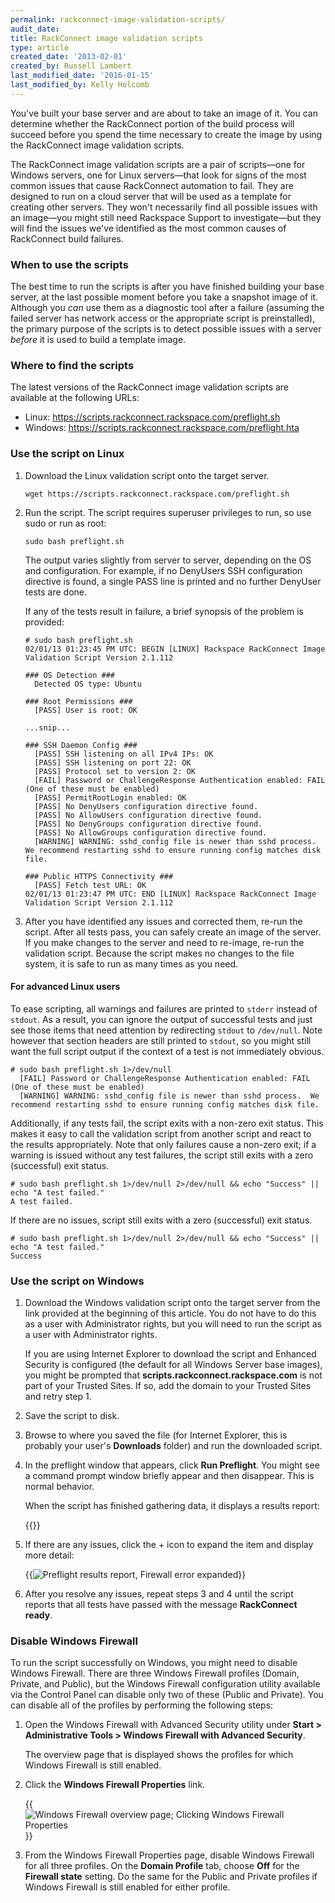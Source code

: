 ```yaml
---
permalink: rackconnect-image-validation-scripts/
audit_date:
title: RackConnect image validation scripts
type: article
created_date: '2013-02-01'
created_by: Russell Lambert
last_modified_date: '2016-01-15'
last_modified_by: Kelly Holcomb
---
```


You've built your base server and are about to take an image of it. You
can determine whether the RackConnect portion of the build process will
succeed before you spend the time necessary to create the image by using
the RackConnect image validation scripts.

The RackConnect image validation scripts are a pair of scripts&mdash;one for
Windows servers, one for Linux servers&mdash;that look for signs of the most
common issues that cause RackConnect automation to fail. They are
designed to run on a cloud server that will be used as a template for
creating other servers. They won't necessarily find all possible issues
with an image&mdash;you might still need Rackspace Support to investigate&mdash;but they will find the issues we've identified as the most common causes of RackConnect build failures.

### When to use the scripts

The best time to run the scripts is after you have finished building
your base server, at the last possible moment before you take a snapshot
image of it. Although you *can* use them as a diagnostic tool after a
failure (assuming the failed server has network access or the
appropriate script is preinstalled), the primary purpose of the scripts
is to detect possible issues with a server *before* it is used to build
a template image.

### Where to find the scripts

The latest versions of the RackConnect image validation scripts are
available at the following URLs:

-   Linux: <https://scripts.rackconnect.rackspace.com/preflight.sh>
-   Windows: <https://scripts.rackconnect.rackspace.com/preflight.hta>

### Use the script on Linux

1.  Download the Linux validation script onto the target server.

        wget https://scripts.rackconnect.rackspace.com/preflight.sh

2.  Run the script. The script requires superuser privileges to run, so
    use sudo or run as root:

        sudo bash preflight.sh

    The output varies slightly from server to server, depending on
    the OS and configuration. For example, if no DenyUsers SSH
    configuration directive is found, a single PASS line is printed
    and no further DenyUser tests are done.

    If any of the tests result in failure, a brief synopsis of the
    problem is provided:

        # sudo bash preflight.sh
        02/01/13 01:23:45 PM UTC: BEGIN [LINUX] Rackspace RackConnect Image Validation Script Version 2.1.112

        ### OS Detection ###
          Detected OS type: Ubuntu

        ### Root Permissions ###
          [PASS] User is root: OK

        ...snip...

        ### SSH Daemon Config ###
          [PASS] SSH listening on all IPv4 IPs: OK
          [PASS] SSH listening on port 22: OK
          [PASS] Protocol set to version 2: OK
          [FAIL] Password or ChallengeResponse Authentication enabled: FAIL (One of these must be enabled)
          [PASS] PermitRootLogin enabled: OK
          [PASS] No DenyUsers configuration directive found.
          [PASS] No AllowUsers configuration directive found.
          [PASS] No DenyGroups configuration directive found.
          [PASS] No AllowGroups configuration directive found.
          [WARNING] WARNING: sshd_config file is newer than sshd process.  We recommend restarting sshd to ensure running config matches disk file.

        ### Public HTTPS Connectivity ###
          [PASS] Fetch test URL: OK
        02/01/13 01:23:47 PM UTC: END [LINUX] Rackspace RackConnect Image Validation Script Version 2.1.112

3.  After you have identified any issues and corrected them, re-run the
    script. After all tests pass, you can safely create an image of the
    server. If you make changes to the server and need to re-image,
    re-run the validation script. Because the script makes no changes to
    the file system, it is safe to run as many times as you need.

#### For advanced Linux users

To ease scripting, all warnings and failures are printed to `stderr` instead of `stdout`. As a result, you can ignore the output of successful tests and just see those items that need attention by redirecting `stdout` to `/dev/null`. Note however that section headers are still printed to `stdout`, so you might still want the full script output if the context of a test is not immediately obvious.

    # sudo bash preflight.sh 1>/dev/null
      [FAIL] Password or ChallengeResponse Authentication enabled: FAIL (One of these must be enabled)
      [WARNING] WARNING: sshd_config file is newer than sshd process.  We recommend restarting sshd to ensure running config matches disk file.

Additionally, if any tests fail, the script exits with a non-zero exit status. This makes it easy to call the validation script from another script and react to the results appropriately. Note that only failures cause a non-zero exit; if a warning is issued without any test failures, the script still exits with a zero (successful) exit status.

    # sudo bash preflight.sh 1>/dev/null 2>/dev/null && echo "Success" || echo "A test failed."
    A test failed.

If there are no issues, script still exits with a zero (successful) exit status.

    # sudo bash preflight.sh 1>/dev/null 2>/dev/null && echo "Success" || echo "A test failed."
    Success

### Use the script on Windows

1.  Download the Windows validation script onto the target server from
    the link provided at the beginning of this article. You do not have
    to do this as a user with Administrator rights, but you will need to run the script as a user with
    Administrator rights.

    If you are using Internet Explorer to download the script and
    Enhanced Security is configured (the default for all Windows Server
    base images), you might be prompted that
    **scripts.rackconnect.rackspace.com** is not part of your Trusted
    Sites. If so, add the domain to your Trusted Sites and retry step 1.

2.  Save the script to disk.

3.  Browse to where you saved the file (for Internet Explorer, this is
    probably your user's **Downloads** folder) and run the
    downloaded script.

4.  In the preflight window that appears, click **Run Preflight**.
    You might see a command prompt window briefly appear and
    then disappear. This is normal behavior.

    When the script has finished gathering data, it displays a results
    report:

    {{<image src="winpreflight-fail.png" alt="" title="">}}

5.  If there are any issues, click the + icon to expand the item and
    display more detail:

    {{<image alt="Preflight results report, Firewall error expanded" src="winpreflight-fail-expanded.png" title="Preflight results report, Firewall error expanded">}}

6.  After you resolve any issues, repeat steps 3 and 4 until
    the script reports that all tests have passed with the message **RackConnect ready**.

### Disable Windows Firewall

To run the script successfully on Windows, you might need to disable Windows Firewall. There are three Windows Firewall profiles (Domain, Private, and Public), but the Windows Firewall configuration utility available via the Control Panel can disable only two of these (Public and Private). You can disable all of the profiles by performing the following steps:

1.  Open the Windows Firewall with Advanced Security utility under **Start &gt; Administrative Tools &gt; Windows Firewall with Advanced Security**.

    The overview page that is displayed shows the profiles for which Windows Firewall is still enabled.

2.  Click the **Windows Firewall Properties** link.

    {{<image alt="Windows Firewall overview page; Clicking Windows Firewall Properties" src="winfirewall-overview.png" title="Windows Firewall overview page; Clicking Windows Firewall Properties">}}

3.  From the Windows Firewall Properties page, disable Windows Firewall for all three profiles. On the **Domain Profile** tab, choose **Off** for the **Firewall state** setting. Do the same for the Public and Private profiles if Windows Firewall is still enabled for either profile.
